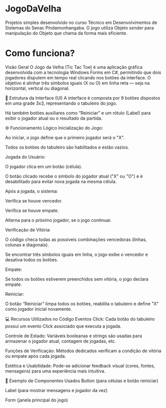 
# JogoDaVelha

Projetos simples desenvolvido no curso  Técnico em Desenvolvimentos de Sistemas do Senac Pindamonhangaba.
O jogo utiliza Objeto _sender_ para manipulação do Objeto que chama da forma mais eficiente.

# Como funciona? 
Visão Geral
O Jogo da Velha (Tic Tac Toe) é uma aplicação gráfica desenvolvida com a tecnologia Windows Forms em C#, permitindo que dois jogadores disputem em tempo real clicando nos botões da interface. O objetivo é alinhar três símbolos iguais (X ou O) em linha reta — seja na horizontal, vertical ou diagonal.

🧱 Estrutura da Interface (UI)
A interface é composta por 9 botões dispostos em uma grade 3x3, representando o tabuleiro do jogo.

Há também botões auxiliares como “Reiniciar” e um rótulo (Label) para exibir o jogador atual ou o resultado da partida.

⚙️ Funcionamento Lógico
Inicialização do Jogo:

Ao iniciar, o jogo define que o primeiro jogador será o "X".

Todos os botões do tabuleiro são habilitados e estão vazios.

Jogada do Usuário:

O jogador clica em um botão (célula).

O botão clicado recebe o símbolo do jogador atual ("X" ou "O") e é desabilitado para evitar nova jogada na mesma célula.

Após a jogada, o sistema:

Verifica se houve vencedor.

Verifica se houve empate.

Alterna para o próximo jogador, se o jogo continuar.

Verificação de Vitória:

O código checa todas as possíveis combinações vencedoras (linhas, colunas e diagonais).

Se encontrar três símbolos iguais em linha, o jogo exibe o vencedor e desativa todos os botões.

Empate:

Se todos os botões estiverem preenchidos sem vitória, o jogo declara empate.

Reiniciar:

O botão “Reiniciar” limpa todos os botões, reabilita o tabuleiro e define "X" como jogador inicial novamente.

💻 Recursos Utilizados no Código
Eventos Click: Cada botão do tabuleiro possui um evento Click associado que executa a jogada.

Controle de Estado: Variáveis booleanas e strings são usadas para armazenar o jogador atual, contagem de jogadas, etc.

Funções de Verificação: Métodos dedicados verificam a condição de vitória ou empate após cada jogada.

Estética e Usabilidade: Pode-se adicionar feedback visual (cores, fontes, mensagens) para uma experiência mais intuitiva.

📌 Exemplo de Componentes Usados
Button (para células e botão reiniciar)

Label (para mostrar mensagens e jogador da vez)

Form (janela principal do jogo)